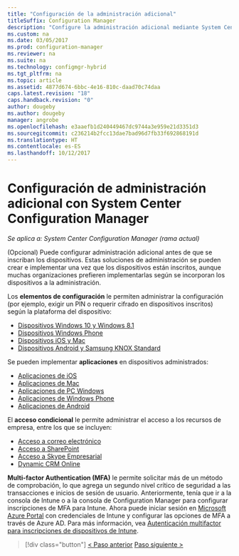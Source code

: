 ```yaml
---
title: "Configuración de la administración adicional"
titleSuffix: Configuration Manager
description: "Configure la administración adicional mediante System Center Configuration Manager."
ms.custom: na
ms.date: 03/05/2017
ms.prod: configuration-manager
ms.reviewer: na
ms.suite: na
ms.technology: configmgr-hybrid
ms.tgt_pltfrm: na
ms.topic: article
ms.assetid: 4877d674-6bbc-4e16-810c-daad70c74daa
caps.latest.revision: "18"
caps.handback.revision: "0"
author: dougeby
ms.author: dougeby
manager: angrobe
ms.openlocfilehash: e3aaefb1d240449467dc9744a3e959e21d3351d3
ms.sourcegitcommit: c236214b2fcc13dae7bad96d7fb33f692868191d
ms.translationtype: HT
ms.contentlocale: es-ES
ms.lasthandoff: 10/12/2017
---
```

# <a name="set-up-additional-management-with-system-center-configuration-manager"></a>Configuración de administración adicional con System Center Configuration Manager

*Se aplica a: System Center Configuration Manager (rama actual)*

(Opcional) Puede configurar administración adicional antes de que se inscriban los dispositivos. Estas soluciones de administración se pueden crear e implementar una vez que los dispositivos están inscritos, aunque muchas organizaciones prefieren implementarlas según se incorporan los dispositivos a la administración.

Los **elementos de configuración** le permiten administrar la configuración (por ejemplo, exigir un PIN o requerir cifrado en dispositivos inscritos) según la plataforma del dispositivo:
- [Dispositivos Windows 10 y Windows 8.1](create-configuration-items-for-windows-8.1-and-windows-10-devices-managed-without-the-client.md)
- [Dispositivos Windows Phone](create-configuration-items-for-windows-phone-devices-managed-without-the-client.md)
- [Dispositivos iOS y Mac](create-configuration-items-for-ios-and-mac-os-x-devices-managed-without-the-client.md)
- [Dispositivos Android y Samsung KNOX Standard](create-configuration-items-for-android-and-samsung-knox-devices-managed-without-the-client.md)

Se pueden implementar **aplicaciones** en dispositivos administrados:
- [Aplicaciones de iOS](creating-ios-applications.md)
- [Aplicaciones de Mac](../../apps/get-started/creating-mac-computer-applications.md)
- [Aplicaciones de PC Windows](../../apps/get-started/creating-windows-applications.md)
- [Aplicaciones de Windows Phone](creating-windows-phone-applications.md)
- [Aplicaciones de Android](creating-android-applications.md)

El **acceso condicional** le permite administrar el acceso a los recursos de empresa, entre los que se incluyen:  
- [Acceso a correo electrónico](manage-email-access.md)
- [Acceso a SharePoint](manage-sharepoint-online-access.md)
- [Acceso a Skype Empresarial](manage-skype-for-business-online-access.md)
- [Dynamic CRM Online](manage-dynamics-crm-online-access.md)

**Multi-factor Authentication (MFA)** le permite solicitar más de un método de comprobación, lo que agrega un segundo nivel crítico de seguridad a las transacciones e inicios de sesión de usuario.
Anteriormente, tenía que ir a la consola de Intune o a la consola de Configuration Manager para configurar inscripciones de MFA para Intune. Ahora puede iniciar sesión en [Microsoft Azure Portal](https://manage.windowsazure.com) con credenciales de Intune y configurar las opciones de MFA a través de Azure AD. Para más información, vea [Autenticación multifactor para inscripciones de dispositivos de Intune](https://aka.ms/mfa_ad).

> [!div class="button"]
[< Paso anterior](enable-platform-enrollment.md)  [Paso siguiente >](verify-mdm-configuration.md)

